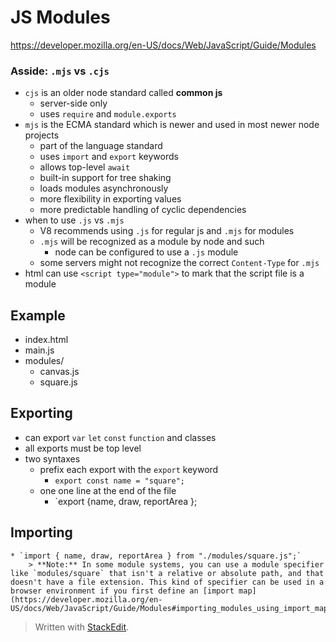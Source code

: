 # JS Modules
https://developer.mozilla.org/en-US/docs/Web/JavaScript/Guide/Modules

### Asside: `.mjs` vs `.cjs`
* `cjs` is an older node standard called **common js**
	* server-side only
	* uses `require` and `module.exports`
* `mjs` is the ECMA standard which is newer and used in most newer node projects
	* part of the language standard
	* uses `import` and `export` keywords
	* allows top-level `await`
	* built-in support for tree shaking
	* loads modules asynchronously
	* more flexibility in exporting values
	* more predictable handling of cyclic dependencies
* when to use `.js` vs `.mjs`
	* V8 recommends using `.js` for regular js and `.mjs` for modules
	* `.mjs` will be recognized as a module by node and such
		*  node can be configured to  use a `.js` module
	* some servers might not recognize the correct `Content-Type` for `.mjs` 
* html can use `<script type="module">` to mark that the script file is a module
## Example
* index.html
* main.js
* modules/
	* canvas.js
	* square.js

## Exporting
* can export `var` `let` `const` `function` and classes
* all exports must be top level
* two syntaxes
	* prefix each export with the `export` keyword
		* `export const name = "square";`
	* one one line at the end of the file
		* `export {name, draw, reportArea };

## Importing
	* `import { name, draw, reportArea } from "./modules/square.js";`
		> **Note:** In some module systems, you can use a module specifier like `modules/square` that isn't a relative or absolute path, and that doesn't have a file extension. This kind of specifier can be used in a browser environment if you first define an [import map](https://developer.mozilla.org/en-US/docs/Web/JavaScript/Guide/Modules#importing_modules_using_import_maps).



> Written with [StackEdit](https://stackedit.io/).
<!--stackedit_data:
eyJoaXN0b3J5IjpbMTMzNTEzNTgxMSwtMTg0NDI5MDg3NF19
-->